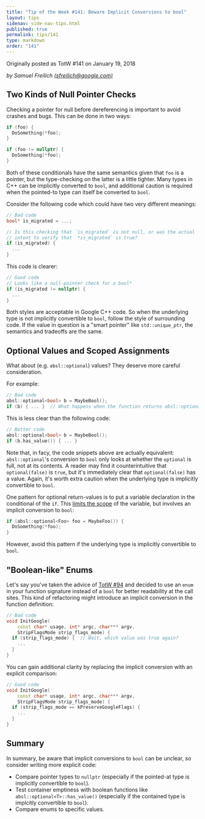 ```yaml
---
title: "Tip of the Week #141: Beware Implicit Conversions to bool"
layout: tips
sidenav: side-nav-tips.html
published: true
permalink: tips/141
type: markdown
order: "141"
---
```


Originally posted as TotW #141 on January 19, 2018

*by Samuel Freilich [(sfreilich@google.com)](mailto:sfreilich@google.com)*

## Two Kinds of Null Pointer Checks

Checking a pointer for null before dereferencing is important to avoid crashes
and bugs. This can be done in two ways:

```c++
if (foo) {
  DoSomething(*foo);
}
```

```c++
if (foo != nullptr) {
  DoSomething(*foo);
}
```

Both of these conditionals have the same semantics given that `foo` is a
pointer, but the type-checking on the latter is a little tighter. Many types
in C++ can be implicitly converted to `bool`, and additional caution
is required when the pointed-to type can itself be converted to `bool`.

Consider the following code which could have two very different meanings:

```c++
// Bad code
bool* is_migrated = ...;

// Is this checking that `is_migrated` is not null, or was the actual
// intent to verify that `*is_migrated` is true?
if (is_migrated) {
  ...
}
```

This code is clearer:

```c++
// Good code
// Looks like a null-pointer check for a bool*
if (is_migrated != nullptr) {
  ...
}
```

Both styles are acceptable in Google C++ code. So when the underlying type is
not implicitly convertible to `bool`, follow the style of surrounding code. If
the value in question is a "smart pointer" like `std::unique_ptr`, the semantics
and tradeoffs are the same.

## Optional Values and Scoped Assignments

What about (e.g. `absl::optional`) values? They deserve more careful
consideration.

For example:

```c++
// Bad code
absl::optional<bool> b = MaybeBool();
if (b) { ... }  // What happens when the function returns absl::optional(false)?
```

This is less clear than the following code:

```c++
// Better code
absl::optional<bool> b = MaybeBool();
if (b.has_value()) { ... }
```

Note that, in facy, the code snippets above are actually equivalent:
`absl::optional`'s conversion to `bool` only looks at whether the `optional` is
full, not at its contents. A reader may find it counterintuitive that
`optional(false)` is `true`, but it's immediately clear that `optional(false)`
has a value. Again, it's worth extra caution when the underlying type is
implicitly convertible to `bool`.

One pattern for optional return-values is to put a variable declaration in the
conditional of the `if`. This
[limits the scope](https://google.github.io/styleguide/cppguide.html#Local_Variables)
of the variable, but involves an implicit conversion to `bool`:

```c++
if (absl::optional<Foo> foo = MaybeFoo()) {
  DoSomething(*foo);
}
```

However, avoid this pattern if the underlying type is implicitly convertible to
`bool`.

## "Boolean-like" Enums

Let's say you've taken the advice of [TotW #94](/tips/94) and decided to use an
`enum` in your function signature instead of a `bool` for better readability at
the call sites. This kind of refactoring might introduce an implicit conversion
in the function definition:

```c++
// Bad code
void InitGoogle(
    const char* usage, int* argc, char*** argv,
    StripFlagsMode strip_flags_mode) {
  if (strip_flags_mode) {  // Wait, which value was true again?
    ...
  }
}
```

You can gain additional clarity by replacing the implicit conversion with an
explicit comparison:

```c++
// Good code
void InitGoogle(
    const char* usage, int* argc, char*** argv,
    StripFlagsMode strip_flags_mode) {
  if (strip_flags_mode == kPreserveGoogleFlags) {
    ...
  }
}
```

## Summary

In summary, be aware that implicit conversions to `bool` can be unclear, so
consider writing more explicit code:

*   Compare pointer types to `nullptr` (especially if the pointed-at type is
    implicitly convertible to `bool`).
*   Test container emptiness with boolean functions like
    `absl::optional<T>::has_value()` (especially if the contained type is
    implcitly convertible to `bool`).
*   Compare enums to specific values.
